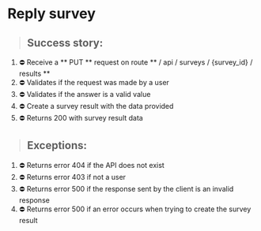 # Reply survey

> ## Success story:
1. ⛔️ Receive a ** PUT ** request on route ** / api / surveys / {survey_id} / results **
1. ⛔️ Validates if the request was made by a user
1. ⛔️ Validates if the answer is a valid value
1. ⛔️ Create a survey result with the data provided
1. ⛔️ Returns 200 with survey result data

> ## Exceptions:
1. ⛔️ Returns error 404 if the API does not exist
1. ⛔️ Returns error 403 if not a user
1. ⛔️ Returns error 500 if the response sent by the client is an invalid response
1. ⛔️ Returns error 500 if an error occurs when trying to create the survey result